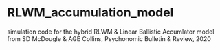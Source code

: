 # RLWM_accumulation_model

simulation code for the hybrid RLWM & Linear Ballistic Accumlator model
from SD McDougle & AGE Collins, Psychonomic Bulletin & Review, 2020
